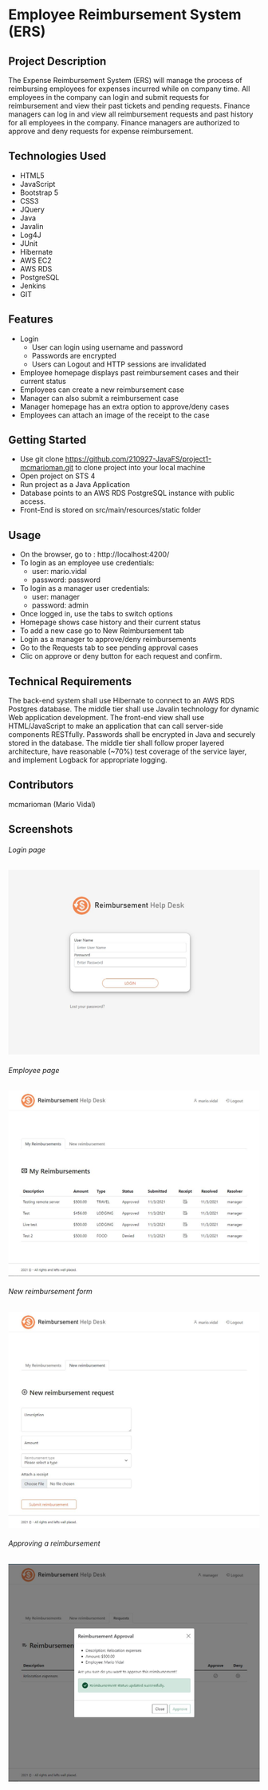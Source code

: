 # Employee Reimbursement System (ERS)

## Project Description
The Expense Reimbursement System (ERS) will manage the process of reimbursing employees for expenses incurred while on company time. All employees in the company can login and submit requests for reimbursement and view their past tickets and pending requests. Finance managers can log in and view all reimbursement requests and past history for all employees in the company. Finance managers are authorized to approve and deny requests for expense reimbursement.

## Technologies Used

* HTML5
* JavaScript
* Bootstrap 5
* CSS3
* JQuery
* Java
* Javalin
* Log4J
* JUnit
* Hibernate
* AWS EC2
* AWS RDS
* PostgreSQL
* Jenkins
* GIT

## Features

* Login
  - User can login using username and password
  - Passwords are encrypted
  - Users can Logout and HTTP sessions are invalidated
* Employee homepage displays past reimbursement cases and their current status
* Employees can create a new reimbursement case
* Manager can also submit a reimbursement case
* Manager homepage has an extra option to approve/deny cases
* Employees can attach an image of the receipt to the case

## Getting Started
* Use git clone https://github.com/210927-JavaFS/project1-mcmarioman.git to clone project into your local machine
* Open project on STS 4
* Run project as a Java Application
* Database points to an AWS RDS PostgreSQL instance with public access.
* Front-End is stored on src/main/resources/static folder

## Usage
* On the browser, go to : http://localhost:4200/
* To login as an employee use credentials:
  - user: mario.vidal
  - password: password
* To login as a manager user credentials:
  - user: manager
  - password: admin
* Once logged in, use the tabs to switch options
* Homepage shows case history and their current status
* To add a new case go to New Reimbursement tab
* Login as a manager to approve/deny reimbursements
* Go to the Requests tab to see pending approval cases
* Clic on approve or deny button for each request and confirm. 



## Technical Requirements

The back-end system shall use Hibernate to connect to an AWS RDS Postgres database. The middle tier shall use Javalin technology for dynamic Web application development. The front-end view shall use HTML/JavaScript to make an application that can call server-side components RESTfully. Passwords shall be encrypted in Java and securely stored in the database. The middle tier shall follow proper layered architecture, have reasonable (~70%) test coverage of the service layer, and implement Logback for appropriate logging. 


## Contributors
mcmarioman (Mario Vidal)

## Screenshots

###### Login page
![](./imgs/ss0.JPG)


###### Employee page
![](./imgs/ss1.JPG)


###### New reimbursement form
![](./imgs/ss2.JPG)


###### Approving a reimbursement
![](./imgs/ss4.JPG)
